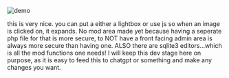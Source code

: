 ![demo](https://github.com/user-attachments/assets/b944ee00-1040-49b3-bedb-cfb497394c5e)


this is very nice. you can put a either a lightbox or use js so when an image is clicked on, it expands. No mod area made yet because having a seperate php file for that is more secure, to NOT have a front facing admin area is always more secure than having one. ALSO there are sqlite3 editors...which is all the mod functions one needs!  I will keep this dev stage here on purpose, as it is easy to feed this to chatgpt or something and make any changes you want. 
